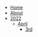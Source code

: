 <!--
 Copyright (c) 2022 Aiden Baker

 This software is released under the MIT License.
 https://opensource.org/licenses/MIT
-->
-   [Home](/)
-   [About](/about.md)
-   [2022](/pages/2022/_sidebar.md)
    -   [April](/pages/2022/april/_sidebar.md)
        -   [3rd](/pages/2022/april/3rd.md "April 3rd")